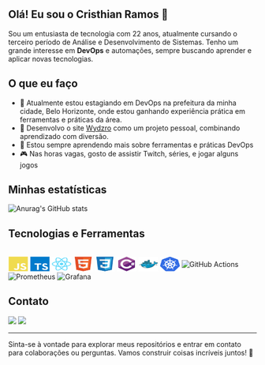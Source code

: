 ## Olá! Eu sou o Cristhian Ramos 👋

Sou um entusiasta de tecnologia com 22 anos, atualmente cursando o terceiro período de Análise e Desenvolvimento de Sistemas. Tenho um grande interesse em **DevOps** e automações, sempre buscando aprender e aplicar novas tecnologias.

## O que eu faço

- 💼 Atualmente estou estagiando em DevOps na prefeitura da minha cidade, Belo Horizonte, onde estou ganhando experiência prática em ferramentas e práticas da área.
- 🔧 Desenvolvo o site [Wydzro](https://wydzro.com.br) como um projeto pessoal, combinando aprendizado com diversão.
- 🌱 Estou sempre aprendendo mais sobre ferramentas e práticas DevOps
- 🎮 Nas horas vagas, gosto de assistir Twitch, séries, e jogar alguns jogos


## Minhas estatísticas
![Anurag's GitHub stats](https://github-readme-stats.vercel.app/api?username=anuraghazra&show_icons=true&bg_color=00000000)


## Tecnologias e Ferramentas

<div style="display: inline_block"><br>
  <img align="center" alt="Cris-Js" height="30" width="40" src="https://raw.githubusercontent.com/devicons/devicon/master/icons/javascript/javascript-plain.svg">
  <img align="center" alt="Cris-Ts" height="30" width="40" src="https://raw.githubusercontent.com/devicons/devicon/master/icons/typescript/typescript-plain.svg">
  <img align="center" alt="Cris-React" height="30" width="40" src="https://raw.githubusercontent.com/devicons/devicon/master/icons/react/react-original.svg">
  <img align="center" alt="Cris-HTML" height="30" width="40" src="https://raw.githubusercontent.com/devicons/devicon/master/icons/html5/html5-original.svg">
  <img align="center" alt="Cris-CSS" height="30" width="40" src="https://raw.githubusercontent.com/devicons/devicon/master/icons/css3/css3-original.svg">
  <img align="center" alt="Cris-Csharp" height="30" width="40" src="https://raw.githubusercontent.com/devicons/devicon/master/icons/csharp/csharp-original.svg">
  <img align="center" alt="Cris-Docker" height="30" width="40" src="https://raw.githubusercontent.com/devicons/devicon/master/icons/docker/docker-original.svg">
  <img align="center" alt="Cris-Kubernetes" height="30" width="40" src="https://raw.githubusercontent.com/devicons/devicon/master/icons/kubernetes/kubernetes-plain.svg">
  <img align="center" alt="GitHub Actions" height="30" width="40" src="https://www.svgrepo.com/show/306098/githubactions.svg">
   <img align="center" alt="Prometheus" height="30" width="40" src="https://www.svgrepo.com/download/354219/prometheus.svg">
  <img align="center" alt="Grafana" height="30" width="40" src="https://grafana.com/static/assets/img/fav32.png">

</div>

  
  ## Contato
 
<div> 
  
  <a href="https://www.instagram.com/crizz.jpg/" target="_blank"><img src="https://img.shields.io/badge/-Instagram-%23E4405F?style=for-the-badge&logo=instagram&logoColor=white" target="_blank"></a>
<a href="mailto:cristhian_ramos15@hotmail.com"><img src="https://img.shields.io/badge/-Outlook-0078D4?style=for-the-badge&logo=microsoft-outlook&logoColor=white" target="_blank"></a>
</div>






---

Sinta-se à vontade para explorar meus repositórios e entrar em contato para colaborações ou perguntas. Vamos construir coisas incríveis juntos! 🚀

